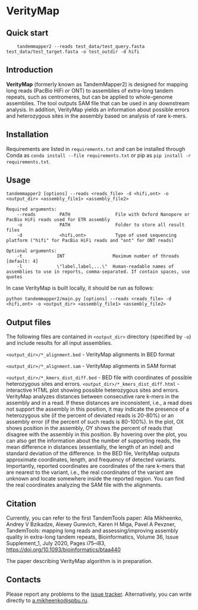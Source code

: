 # VerityMap

## Quick start
```shell
    tandemmapper2 --reads test_data/test_query.fasta test_data/test_target.fasta -o test_outdir -d hifi
```

## Introduction

**VerityMap** (formerly known as TandemMapper2) is designed for mapping long reads (PacBio HiFi or ONT) to assemblies of extra-long tandem repeats, such as centromeres, but can be applied to whole-genome assemblies. The tool outputs SAM file that can be used in any downstream analysis. In addition, VerityMap yields an information about possible errors and heterozygous sites in the assembly based on analysis of rare k-mers.

## Installation

Requirements are listed in ```requirements.txt``` and can be installed through Conda as ```conda install --file requirements.txt``` or pip as ```pip install -r requirements.txt```.

## Usage

```shell
tandemmapper2 [options] --reads <reads_file> -d <hifi,ont> -o <output_dir> <assembly_file1> <assembly_file2>

Required arguments:
    --reads         PATH                 File with Oxford Nanopore or PacBio HiFi reads used for ETR assembly
    -o              PATH                 Folder to store all result files
    -d              <hifi,ont>           Type of used sequencing platform ("hifi" for PacBio HiFi reads and "ont" for ONT reads)

Optional arguments:
    -t             INT                  Maximum number of threads [default: 4]
    -l             \"label,label,...\"  Human-readable names of assemblies to use in reports, comma-separated. If contain spaces, use quotes
```
In case VerityMap is built locally, it should be run as follows:

```shell
python tandemmapper2/main.py [options] --reads <reads_file> -d <hifi,ont> -o <output_dir> <assembly_file1> <assembly_file2>
```

## Output files

The following files are contained in `<output_dir>` directory (specified by `-o`) and include results
for all input assemblies. 

`<output_dir>/*_alignment.bed` - VerityMap alignments in BED format

`<output_dir>/*_alignment.sam` - VerityMap alignments in SAM format

`<output_dir>/*_kmers_dist_diff.bed` - BED file with coordinates of possible heterozygous sites and errors.
`<output_dir>/*_kmers_dist_diff.html` - interactive HTML plot showing possible heterozygous sites and errors.
VerityMap analyzes distances between consecutive rare k-mers in the assembly and in a read. If these distances are inconsistent, i.e., a read does not support the assembly in this position, it may indicate the presence of a heterozygous site (if the percent of deviated reads is 20-80%) or an assembly error (if the percent of such reads is 80-100%). 
In the plot, OX shows position in the assembly, OY shows the percent of reads that disagree with the assembly in this position. By hovering over the plot, you can also get the information about the number of supporting reads, the mean difference in distances (essentially, the length of an indel) and standard deviation of the difference.
In the BED file, VerityMap outputs approximate coordinates, length, and frequency of detected variants. Importantly, reported coordinates are coordinates of the rare k-mers that are nearest to the variant, i.e., the real coordinates of the variant are unknown and locate somewhere inside the reported region. You can find the real coordinates analyzing the SAM file with the alignments. 

## Citation

Currently, you can refer to the first TandemTools paper:
Alla Mikheenko, Andrey V Bzikadze, Alexey Gurevich, Karen H Miga, Pavel A Pevzner, TandemTools: mapping long reads and assessing/improving assembly quality in extra-long tandem repeats, Bioinformatics, Volume 36, Issue Supplement_1, July 2020, Pages i75–i83, https://doi.org/10.1093/bioinformatics/btaa440

The paper describing VerityMap algorithm is in preparation.

## Contacts

Please report any problems to the [issue tracker](https://github.com/ablab/tandemQUAST/issues). Alternatively, you can write directly to [a.mikheenko@spbu.ru](mailto:a.mikheenko@spbu.ru).
